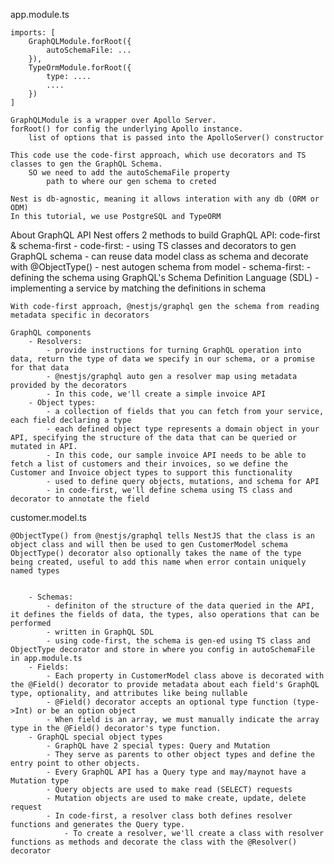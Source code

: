 app.module.ts

    imports: [
        GraphQLModule.forRoot({
            autoSchemaFile: ...
        }),
        TypeOrmModule.forRoot({
            type: ....
            ....
        })
    ]

    GraphQLModule is a wrapper over Apollo Server.
    forRoot() for config the underlying Apollo instance.
        list of options that is passed into the ApolloServer() constructor

    This code use the code-first approach, which use decorators and TS classes to gen the GraphQL Schema.
        SO we need to add the autoSchemaFile property
            path to where our gen schema to creted

    Nest is db-agnostic, meaning it allows interation with any db (ORM or ODM)
    In this tutorial, we use PostgreSQL and TypeORM

About GraphQL API
Nest offers 2 methods to build GraphQL API: code-first & schema-first - code-first: - using TS classes and decorators to gen GraphQL schema - can reuse data model class as schema and decorate with @ObjectType() - nest autogen schema from model - schema-first: - defining the schema using GraphQL's Schema Definition Language (SDL) - implementing a service by matching the definitions in schema

    With code-first approach, @nestjs/graphql gen the schema from reading metadata specific in decorators

    GraphQL components
        - Resolvers:
            - provide instructions for turning GraphQL operation into data, return the type of data we specify in our schema, or a promise for that data
            - @nestjs/graphql auto gen a resolver map using metadata provided by the decorators
            - In this code, we'll create a simple invoice API
        - Object types:
            - a collection of fields that you can fetch from your service, each field declaring a type
            - each defined object type represents a domain object in your API, specifying the structure of the data that can be queried or mutated in API.
            - In this code, our sample invoice API needs to be able to fetch a list of customers and their invoices, so we define the Customer and Invoice object types to support this functionality
            - used to define query objects, mutations, and schema for API
            - in code-first, we'll define schema using TS class and decorator to annotate the field

customer.model.ts

    @ObjectType() from @nestjs/graphql tells NestJS that the class is an object class and will then be used to gen CustomerModel schema
    ObjectType() decorator also optionally takes the name of the type being created, useful to add this name when error contain uniquely named types


        - Schemas:
            - definiton of the structure of the data queried in the API, it defines the fields of data, the types, also operations that can be performed
            - written in GraphQL SDL
            - using code-first, the schema is gen-ed using TS class and ObjectType decorator and store in where you config in autoSchemaFile in app.module.ts
        - Fields:
            - Each property in CustomerModel class above is decorated with the @Field() decorator to provide metadata about each field's GraphQL type, optionality, and attributes like being nullable
            - @Field() decorator accepts an optional type function (type->Int) or be an option object
            - When field is an array, we must manually indicate the array type in the @Field() decorator's type function.
        - GraphQL special object types
            - GraphQL have 2 special types: Query and Mutation
            - They serve as parents to other object types and define the entry point to other objects.
            - Every GraphQL API has a Query type and may/maynot have a Mutation type
            - Query objects are used to make read (SELECT) requests
            - Mutation objects are used to make create, update, delete request
            - In code-first, a resolver class both defines resolver functions and generates the Query type.
                - To create a resolver, we'll create a class with resolver functions as methods and decorate the class with the @Resolver() decorator

